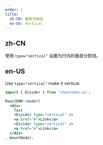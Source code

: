 ```yaml
---
order: 1
title:
  zh-CN: 垂直分割线
  en-US: Vertical
---
```


## zh-CN

使用 `type="vertical"` 设置为行内的垂直分割线。

## en-US

Use `type="vertical"` make it vertical.

````jsx
import { Divider } from 'choerodon-ui';

ReactDOM.render(
  <div>
    Text
    <Divider type="vertical" />
    <a href="#">Link</a>
    <Divider type="vertical" />
    <a href="#">Link</a>
  </div>
, mountNode);
````
